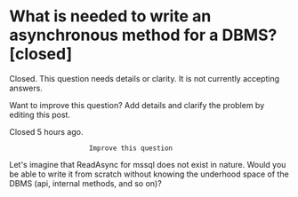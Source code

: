 
# What is needed to write an asynchronous method for a DBMS? [closed]







Closed. This question needs details or clarity. It is not currently accepting answers.
                        
                    










Want to improve this question? Add details and clarify the problem by editing this post.


Closed 5 hours ago.







                        Improve this question
                    



Let's imagine that ReadAsync for mssql does not exist in nature. Would you be able to write it from scratch without knowing the underhood space of the DBMS (api, internal methods, and so on)?

        
